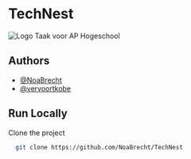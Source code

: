 # TechNest

![Logo](https://noavdb.com/webtech/TechNest/assets/logo/cover.png)
Taak voor AP Hogeschool

## Authors

- [@NoaBrecht](https://www.github.com/NoaBrecht)
- [@vervoortkobe](https://www.github.com/vervoortkobe)

## Run Locally

Clone the project

```bash
  git clone https://github.com/NoaBrecht/TechNest

```

